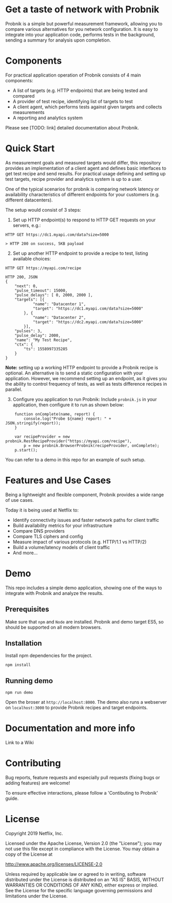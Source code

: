 Get a taste of network with Probnik
============================

Probnik is a simple but powerful measurement framework, allowing you to compare various alternatives for you network configuration. It is easy to integrate into your application code, performs tests in the background, sending a summary for analysis upon completion.


Components
============================
For practical application operation of Probnik consists of 4 main components:
* A list of targets (e.g. HTTP endpoints) that are being tested and compared
* A provider of test recipe, identifying list of targets to test
* A client agent, which performs tests against given targets and collects measurements
* A reporting and analytics system

Please see [TODO: link] detailed documentation about Probnik.

Quick Start
============================

As measurement goals and measured targets would differ, this repository provides an implementation of a client agent and defines basic interfaces to get test recipe and send results. For practical usage defining and setting up test targets, recipe provider and analytics system is up to a user.

One of the typical scenarios for probnik is comparing network latency or availability characteristics of different endpoints for your customers (e.g. different datacenters). 

The setup would consist of 3 steps:
1. Set up HTTP endpoint(s) to respond to HTTP GET requests on your servers, e.g.:

```
HTTP GET https://dc1.myapi.com/data?size=5000

> HTTP 200 on success, 5KB payload
```

2.  Set up another HTTP endpoint to provide a recipe to test, listing available choices:

```
HTTP GET https://myapi.com/recipe

HTTP 200, JSON
{
    "next": 0,
    "pulse_timeout": 15000,
    "pulse_delays": [ 0, 2000, 2000 ],
    "targets": [{
            "name": "Datacenter 1",
            "target": "https://dc1.myapi.com/data?size=5000"
        }, {
            "name": "Datacenter 2",
            "target": "https://dc2.myapi.com/data?size=5000"
        }],
    "pulses": 3,
    "pulse_delay": 2000,
    "name": "My Test Recipe",
    "ctx": {
        "ts": 1558997335285
    }
}
```

**Note:** setting up a working HTTP endpoint to provide a Probnik recipe is optional. An alternative is to send a static configuration with your application. However, we recommend setting up an endpoint, as it gives you the ability to control frequency of tests, as well as tests difference recipes in parallel.

3. Configure you application to run Probnik:
Include `probnik.js` in your application, then configure it to run as shown below:
```
    function onComplete(name, report) {
        console.log("Probe ${name} report: " + JSON.stringify(report));
    }

    var recipeProvider = new probnik.RestRecipeProvider("https://myapi.com/recipe"),
        p = new probnik.BrowserProbnik(recipeProvider, onComplete);
    p.start();
```

You can refer to a demo in this repo for an example of such setup.

Features and Use Cases
============================
Being a lightweight and flexible component, Probnik provides a wide range of use cases.

Today it is being used at Netflix to:
* Identify connectivity issues and faster network paths for client traffic
* Build availability metrics for your infrastructure
* Compare DNS providers
* Compare TLS ciphers and config
* Measure impact of various protocols (e.g. HTTP/1.1 vs HTTP/2)
* Build a volume/latency models of client traffic
* And more...

Demo 
============================
This repo includes a simple demo application, showing one of the ways to integrate with Probnik and analyze the results.

## Prerequisites
Make sure that `npm` and `Node` are installed.
Probnik and demo target ES5, so should be supported on all modern browsers.

## Installation

Install npm dependencies for the project.

```
npm install
```

## Running demo
```
npm run demo
```

Open the broser at `http://localhost:8000`. The demo also runs a webserver on `localhost:3000` to provide Probnik recipes and target endpoints.

Documentation and more info
============================
Link to a Wiki

Contributing
============================
Bug reports, feature requests and especially pull requests (fixing bugs or adding features) are welcome!

To ensure effective interactions, please follow a 'Contibuting to Probnik' guide.

License
============================
Copyright 2019 Netflix, Inc.

Licensed under the Apache License, Version 2.0 (the "License"); you may not use this file except in compliance with the License. You may obtain a copy of the License at

http://www.apache.org/licenses/LICENSE-2.0

Unless required by applicable law or agreed to in writing, software distributed under the License is distributed on an "AS IS" BASIS, WITHOUT WARRANTIES OR CONDITIONS OF ANY KIND, either express or implied. See the License for the specific language governing permissions and limitations under the License.
